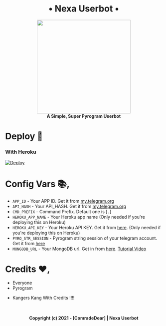 <h1 align="center"> 
  • Nexa Userbot •
</h1>

<p align="center">
  <a href="#"><img src="https://telegra.ph/file/803d1bdb0b8fd693f1e28.jpg" width="300" height="300"></a> </br>
  <b>A Simple, Super Pyrogram Userbot</b>
</p>

# Deploy 🛫

### With Heroku
[![Deploy](https://www.herokucdn.com/deploy/button.svg)](https://heroku.com/deploy?template=https://github.com/ComradeDear/NexaUserBot)

# Config Vars 📚,

- `APP_ID` - Your APP ID. Get it from [my.telegram.org](my.telegram.org)
- `API_HASH` - Your API_HASH. Get it from [my.telegram.org](my.telegram.org)
- `CMD_PREFIX` - Command Prefix. Default one is [`.`]
- `HEROKU_APP_NAME` - Your Heroku app name (Only needed if you're deploying this on Heroku)
- `HEROKU_API_KEY` - Your Heroku API KEY. Get it from [here](https://dashboard.heroku.com/account). (Only needed if you're deploying this on Heroku)
- `PYRO_STR_SESSION` - Pyrogram string session of your telegram account. Get it from [here](https://t.me/@PyroStringRobot)
- `MONGODB_URL` - Your MongoDB url. Get in from [here](https://www.mongodb.com/). [Tutorial Video](https://youtu.be/0aYrJTfYBHU)

# Credits ❤️,
- Everyone
- Pyrogram

* Kangers Kang With Credits !!!!

<p align="center">
  </br></br>
  <b>Copyright (c) 2021 - [ComradeDear] | Nexa Userbot</b>
</p>
